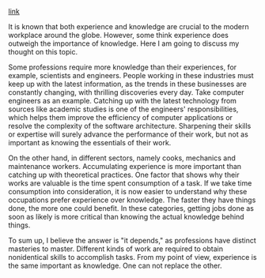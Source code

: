 [link](https://www.ielts-writing.info/EXAM/ielts_writing_samples_task_2/1173/)

It is known that both experience and knowledge are crucial to the modern workplace around the globe. However, some think experience does outweigh the importance of knowledge. Here I am going to discuss my thought on this topic.

Some professions require more knowledge than their experiences, for example, scientists and engineers. People working in these industries must keep up with the latest information, as the trends in these businesses are constantly changing, with thrilling discoveries every day. Take computer engineers as an example. Catching up with the latest technology from sources like academic studies is one of the engineers' responsibilities, which helps them improve the efficiency of computer applications or resolve the complexity of the software architecture. Sharpening their skills or expertise will surely advance the performance of their work, but not as important as knowing the essentials of their work.

On the other hand, in different sectors, namely cooks, mechanics and maintenance workers. Accumulating experience is more important than catching up with theoretical practices. One factor that shows why their works are valuable is the time spent consumption of a task. If we take time consumption into consideration, it is now easier to understand why these occupations prefer experience over knowledge. The faster they have things done, the more one could benefit. In these categories, getting jobs done as soon as likely is more critical than knowing the actual knowledge behind things.

To sum up, I believe the answer is "it depends," as professions have distinct masteries to master. Different kinds of work are required to obtain nonidentical skills to accomplish tasks. From my point of view, experience is the same important as knowledge. One can not replace the other.
